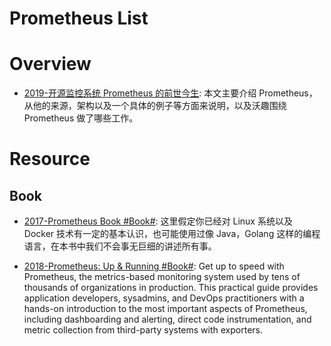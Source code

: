 # Prometheus List

# Overview

- [2019-开源监控系统 Prometheus 的前世今生](https://mp.weixin.qq.com/s/zDbv3e2PQ6SYqN7voE1jdQ): 本文主要介绍 Prometheus，从他的来源，架构以及一个具体的例子等方面来说明，以及沃趣围绕 Prometheus 做了哪些工作。

# Resource

## Book

- [2017-Prometheus Book #Book#](https://yunlzheng.gitbook.io/prometheus-book/): 这里假定你已经对 Linux 系统以及 Docker 技术有一定的基本认识，也可能使用过像 Java，Golang 这样的编程语言，在本书中我们不会事无巨细的讲述所有事。

- [2018-Prometheus: Up & Running #Book#](https://learning.oreilly.com/library/view/prometheus-up/9781492034131/): Get up to speed with Prometheus, the metrics-based monitoring system used by tens of thousands of organizations in production. This practical guide provides application developers, sysadmins, and DevOps practitioners with a hands-on introduction to the most important aspects of Prometheus, including dashboarding and alerting, direct code instrumentation, and metric collection from third-party systems with exporters.

